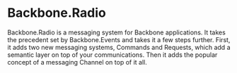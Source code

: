 # Backbone.Radio

Backbone.Radio is a messaging system for Backbone applications. It takes the precedent
set by Backbone.Events and takes it a few steps further. First, it adds two new messaging
systems, Commands and Requests, which add a semantic layer on top of your communications. Then it adds the popular concept of a messaging Channel on top of it all.

